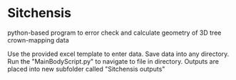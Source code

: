 # Sitchensis
python-based program to error check and calculate geometry of  3D tree crown-mapping data

Use the provided excel template to enter data. Save data into any directory. Run the "MainBodyScript.py" to navigate to file in directory. Outputs are placed into new subfolder called "Sitchensis outputs"

